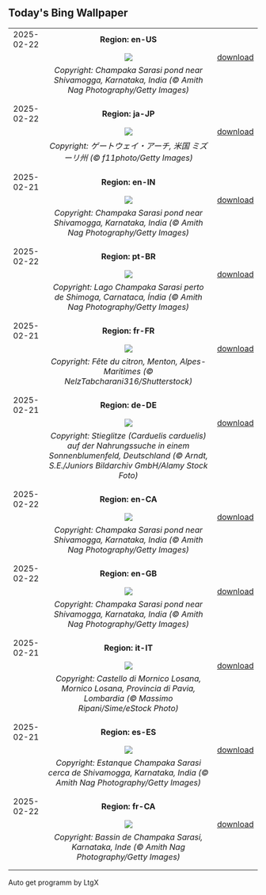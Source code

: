 ## Today's Bing Wallpaper
|      |      |      |
| :----: | :----: | :----: |
|2025-02-22|**Region: en-US**||
||![](https://www.bing.com/th?id=OHR.ChampakaSarasi_EN-US0671131929_UHD.jpg&pid=hp&w=1152&h=648&rs=1&c=4)| [download](https://www.bing.com/th?id=OHR.ChampakaSarasi_EN-US0671131929_UHD.jpg)|
||*Copyright: Champaka Sarasi pond near Shivamogga, Karnataka, India (© Amith Nag Photography/Getty Images)*
||
|||
|2025-02-22|**Region: ja-JP**||
||![](https://www.bing.com/th?id=OHR.StLouisArch_JA-JP0218152600_UHD.jpg&pid=hp&w=1152&h=648&rs=1&c=4)| [download](https://www.bing.com/th?id=OHR.StLouisArch_JA-JP0218152600_UHD.jpg)|
||*Copyright: ゲートウェイ・アーチ, 米国 ミズーリ州 (© f11photo/Getty Images)*
||
|||
|2025-02-21|**Region: en-IN**||
||![](https://www.bing.com/th?id=OHR.ChampakaSarasi_EN-IN8916628147_UHD.jpg&pid=hp&w=1152&h=648&rs=1&c=4)| [download](https://www.bing.com/th?id=OHR.ChampakaSarasi_EN-IN8916628147_UHD.jpg)|
||*Copyright: Champaka Sarasi pond near Shivamogga, Karnataka, India (© Amith Nag Photography/Getty Images)*
||
|||
|2025-02-22|**Region: pt-BR**||
||![](https://www.bing.com/th?id=OHR.ChampakaSarasi_PT-BR6994277285_UHD.jpg&pid=hp&w=1152&h=648&rs=1&c=4)| [download](https://www.bing.com/th?id=OHR.ChampakaSarasi_PT-BR6994277285_UHD.jpg)|
||*Copyright: Lago Champaka Sarasi perto de Shimoga, Carnataca, Índia (© Amith Nag Photography/Getty Images)*
||
|||
|2025-02-21|**Region: fr-FR**||
||![](https://www.bing.com/th?id=OHR.MentonFestival_FR-FR5996828688_UHD.jpg&pid=hp&w=1152&h=648&rs=1&c=4)| [download](https://www.bing.com/th?id=OHR.MentonFestival_FR-FR5996828688_UHD.jpg)|
||*Copyright: Fête du citron, Menton, Alpes-Maritimes (© NelzTabcharani316/Shutterstock)*
||
|||
|2025-02-21|**Region: de-DE**||
||![](https://www.bing.com/th?id=OHR.GoldfinchSunflower_DE-DE5115131607_UHD.jpg&pid=hp&w=1152&h=648&rs=1&c=4)| [download](https://www.bing.com/th?id=OHR.GoldfinchSunflower_DE-DE5115131607_UHD.jpg)|
||*Copyright: Stieglitze (Carduelis carduelis) auf der Nahrungssuche in einem Sonnenblumenfeld, Deutschland (© Arndt, S.E./Juniors Bildarchiv GmbH/Alamy Stock Foto)*
||
|||
|2025-02-22|**Region: en-CA**||
||![](https://www.bing.com/th?id=OHR.ChampakaSarasi_EN-CA6048642265_UHD.jpg&pid=hp&w=1152&h=648&rs=1&c=4)| [download](https://www.bing.com/th?id=OHR.ChampakaSarasi_EN-CA6048642265_UHD.jpg)|
||*Copyright: Champaka Sarasi pond near Shivamogga, Karnataka, India (© Amith Nag Photography/Getty Images)*
||
|||
|2025-02-22|**Region: en-GB**||
||![](https://www.bing.com/th?id=OHR.ChampakaSarasi_EN-GB0515103578_UHD.jpg&pid=hp&w=1152&h=648&rs=1&c=4)| [download](https://www.bing.com/th?id=OHR.ChampakaSarasi_EN-GB0515103578_UHD.jpg)|
||*Copyright: Champaka Sarasi pond near Shivamogga, Karnataka, India (© Amith Nag Photography/Getty Images)*
||
|||
|2025-02-21|**Region: it-IT**||
||![](https://www.bing.com/th?id=OHR.BattagliaDiPavia_IT-IT9266388577_UHD.jpg&pid=hp&w=1152&h=648&rs=1&c=4)| [download](https://www.bing.com/th?id=OHR.BattagliaDiPavia_IT-IT9266388577_UHD.jpg)|
||*Copyright: Castello di Mornico Losana, Mornico Losana, Provincia di Pavia, Lombardia (© Massimo Ripani/Sime/eStock Photo)*
||
|||
|2025-02-21|**Region: es-ES**||
||![](https://www.bing.com/th?id=OHR.ChampakaSarasi_ES-ES4842882086_UHD.jpg&pid=hp&w=1152&h=648&rs=1&c=4)| [download](https://www.bing.com/th?id=OHR.ChampakaSarasi_ES-ES4842882086_UHD.jpg)|
||*Copyright: Estanque Champaka Sarasi cerca de Shivamogga, Karnataka, India (© Amith Nag Photography/Getty Images)*
||
|||
|2025-02-22|**Region: fr-CA**||
||![](https://www.bing.com/th?id=OHR.ChampakaSarasi_FR-CA3071619722_UHD.jpg&pid=hp&w=1152&h=648&rs=1&c=4)| [download](https://www.bing.com/th?id=OHR.ChampakaSarasi_FR-CA3071619722_UHD.jpg)|
||*Copyright: Bassin de Champaka Sarasi, Karnataka, Inde (© Amith Nag Photography/Getty Images)*
||
|||

Auto get programm by LtgX
